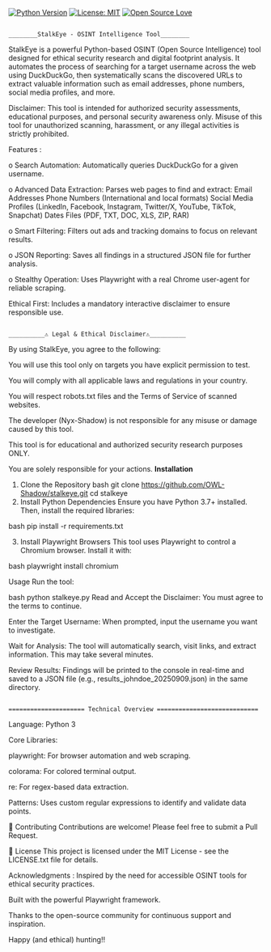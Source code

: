 [![Python Version](https://img.shields.io/badge/python-3.7%2B-blue)](https://www.python.org/)
[![License: MIT](https://img.shields.io/badge/License-MIT-yellow.svg)](https://opensource.org/licenses/MIT)
[![Open Source Love](https://badges.frapsoft.com/os/v2/open-source.svg?v=103)](https://github.com/OWL-Shadow/stalkeye)


                                                                           ________StalkEye - OSINT Intelligence Tool________

StalkEye is a powerful Python-based OSINT (Open Source Intelligence) tool designed for ethical security research and digital footprint analysis. It automates the process of searching for a target username across the web using DuckDuckGo, then systematically scans the discovered URLs to extract valuable information such as email addresses, phone numbers, social media profiles, and more.


Disclaimer:
This tool is intended for authorized security assessments, educational purposes, and personal security awareness only. Misuse of this tool for unauthorized scanning, harassment, or any illegal activities is strictly prohibited.

Features :

o Search Automation: Automatically queries DuckDuckGo for a given username.
 
o Advanced Data Extraction: Parses web pages to find and extract:
	Email Addresses
 	Phone Numbers (International and local formats)
 	Social Media Profiles (LinkedIn, Facebook, Instagram, Twitter/X, YouTube, TikTok, Snapchat)
 	Dates
 	Files (PDF, TXT, DOC, XLS, ZIP, RAR)

o Smart Filtering: Filters out ads and tracking domains to focus on relevant results.

o JSON Reporting: Saves all findings in a structured JSON file for further analysis.

o Stealthy Operation: Uses Playwright with a real Chrome user-agent for reliable scraping.

Ethical First: Includes a mandatory interactive disclaimer to ensure responsible use.


																		__________⚠️ Legal & Ethical Disclaimer⚠️__________
By using StalkEye, you agree to the following:

You will use this tool only on targets you have explicit permission to test.

You will comply with all applicable laws and regulations in your country.

You will respect robots.txt files and the Terms of Service of scanned websites.

The developer (Nyx-Shadow) is not responsible for any misuse or damage caused by this tool.

This tool is for educational and authorized security research purposes ONLY.

You are solely responsible for your actions.
																				________Installation________
1. Clone the Repository
bash
git clone https://github.com/OWL-Shadow/stalkeye.git
cd stalkeye
2. Install Python Dependencies
Ensure you have Python 3.7+ installed. Then, install the required libraries:

bash
pip install -r requirements.txt

3. Install Playwright Browsers
This tool uses Playwright to control a Chromium browser. Install it with:

bash
playwright install chromium

Usage
Run the tool:

bash
python stalkeye.py
Read and Accept the Disclaimer: You must agree to the terms to continue.

Enter the Target Username: When prompted, input the username you want to investigate.

Wait for Analysis: The tool will automatically search, visit links, and extract information. This may take several minutes.

Review Results: Findings will be printed to the console in real-time and saved to a JSON file (e.g., results_johndoe_20250909.json) in the same directory.


														===================== Technical Overview ============================
Language: Python 3

Core Libraries:

playwright: For browser automation and web scraping.

colorama: For colored terminal output.

re: For regex-based data extraction.

Patterns: Uses custom regular expressions to identify and validate data points.

🤝 Contributing
Contributions are welcome! Please feel free to submit a Pull Request.


📜 License
This project is licensed under the MIT License - see the LICENSE.txt file for details.

 Acknowledgments :
Inspired by the need for accessible OSINT tools for ethical security practices.

Built with the powerful Playwright framework.

Thanks to the open-source community for continuous support and inspiration.





Happy (and ethical) hunting!!
